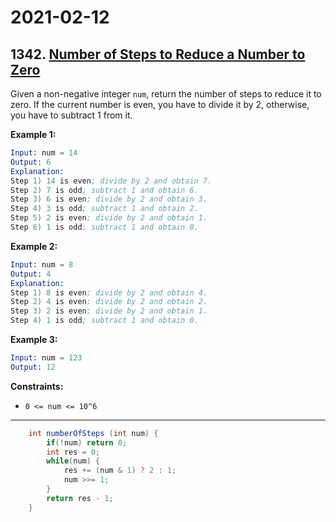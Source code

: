 # 2021-02-12

## 1342. [Number of Steps to Reduce a Number to Zero](https://leetcode.com/problems/number-of-steps-to-reduce-a-number-to-zero/)

Given a non-negative integer `num`, return the number of steps to reduce it to zero. If the current number is even, you have to divide it by 2, otherwise, you have to subtract 1 from it.

**Example 1:**

```s
Input: num = 14
Output: 6
Explanation:
Step 1) 14 is even; divide by 2 and obtain 7.
Step 2) 7 is odd; subtract 1 and obtain 6.
Step 3) 6 is even; divide by 2 and obtain 3.
Step 4) 3 is odd; subtract 1 and obtain 2.
Step 5) 2 is even; divide by 2 and obtain 1.
Step 6) 1 is odd; subtract 1 and obtain 0.
```

**Example 2:**

```s
Input: num = 8
Output: 4
Explanation:
Step 1) 8 is even; divide by 2 and obtain 4.
Step 2) 4 is even; divide by 2 and obtain 2.
Step 3) 2 is even; divide by 2 and obtain 1.
Step 4) 1 is odd; subtract 1 and obtain 0.
```

**Example 3:**

```s
Input: num = 123
Output: 12
```

**Constraints:**

- `0 <= num <= 10^6`

---

```java
    int numberOfSteps (int num) {
        if(!num) return 0;
        int res = 0;
        while(num) {
            res += (num & 1) ? 2 : 1;
            num >>= 1;
        }
        return res - 1;
    }
```
